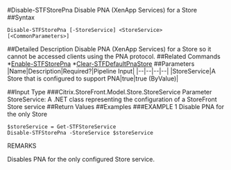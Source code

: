#Disable-STFStorePna
Disable PNA (XenApp Services) for a Store
##Syntax
```Disable-STFStorePna [-StoreService] <StoreService> [<CommonParameters>]
```
##Detailed Description
Disable PNA (XenApp Services) for a Store so it cannot be accessed clients using the PNA protocol.
##Related Commands
*[Enable-STFStorePna](Enable-STFStorePna)
*[Clear-STFDefaultPnaStore](Clear-STFDefaultPnaStore)
##Parameters
|Name|Description|Required?|Pipeline Input||--|--|--|--||StoreService|A Store that is configured to support PNA|true|true (ByValue)|##Input Type
###Citrix.StoreFront.Model.Store.StoreService
Parameter StoreService: A .NET class representing the configuration of a StoreFront Store service
##Return Values
##Examples
###EXAMPLE 1 Disable PNA for the only Store
```$storeService = Get-STFStoreService
Disable-STFStorePna -StoreService $storeService
```
REMARKS

Disables PNA for the only configured Store service.
